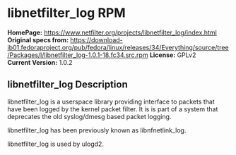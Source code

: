 # libnetfilter_log RPM

**HomePage:** https://www.netfilter.org/projects/libnetfilter_log/index.html  
**Original specs from:** https://download-ib01.fedoraproject.org/pub/fedora/linux/releases/34/Everything/source/tree/Packages/l/libnetfilter_log-1.0.1-18.fc34.src.rpm
**License:**	GPLv2  
**Current Version:**	1.0.2

## libnetfilter_log Description

libnetfilter_log is a userspace library providing interface to packets that
have been logged by the kernel packet filter. It is is part of a system that
deprecates the old syslog/dmesg based packet logging.  
  
libnetfilter_log has been previously known as libnfnetlink_log.  
  
libnetfilter_log is used by ulogd2.   

